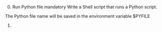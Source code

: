 0.  Run Python file
mandatory
Write a Shell script that runs a Python script.

The Python file name will be saved in the environment variable $PYFILE

1.
